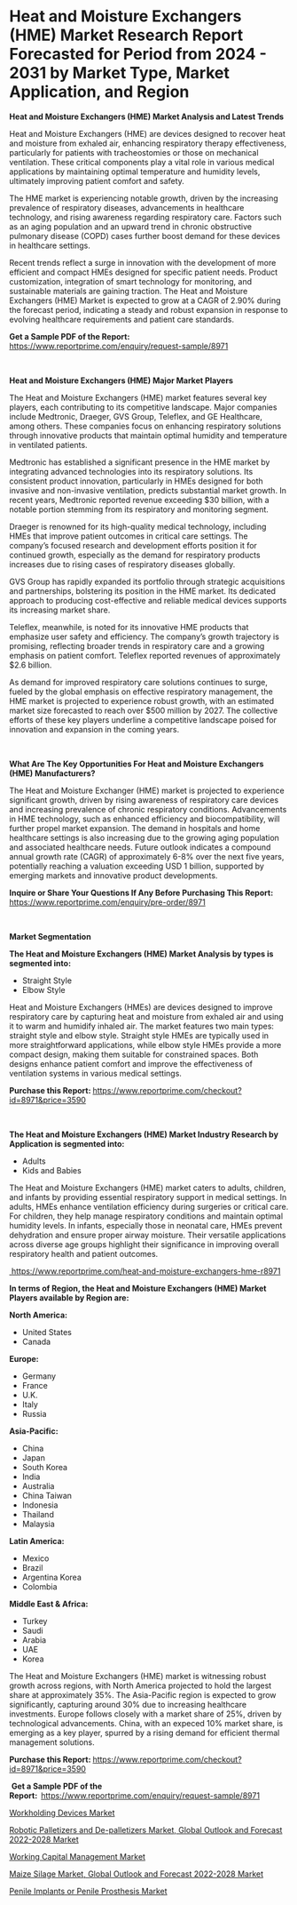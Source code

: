 <p><h1>Heat and Moisture Exchangers (HME) Market Research Report Forecasted for Period from 2024 -  2031 by Market Type, Market Application, and Region</h1></p><p><strong>Heat and Moisture Exchangers (HME) Market Analysis and Latest Trends</strong></p>
<p><p>Heat and Moisture Exchangers (HME) are devices designed to recover heat and moisture from exhaled air, enhancing respiratory therapy effectiveness, particularly for patients with tracheostomies or those on mechanical ventilation. These critical components play a vital role in various medical applications by maintaining optimal temperature and humidity levels, ultimately improving patient comfort and safety. </p><p>The HME market is experiencing notable growth, driven by the increasing prevalence of respiratory diseases, advancements in healthcare technology, and rising awareness regarding respiratory care. Factors such as an aging population and an upward trend in chronic obstructive pulmonary disease (COPD) cases further boost demand for these devices in healthcare settings.</p><p>Recent trends reflect a surge in innovation with the development of more efficient and compact HMEs designed for specific patient needs. Product customization, integration of smart technology for monitoring, and sustainable materials are gaining traction. The Heat and Moisture Exchangers (HME) Market is expected to grow at a CAGR of 2.90% during the forecast period, indicating a steady and robust expansion in response to evolving healthcare requirements and patient care standards.</p></p>
<p><strong>Get a Sample PDF of the Report:&nbsp;</strong> <a href="https://www.reportprime.com/enquiry/request-sample/8971">https://www.reportprime.com/enquiry/request-sample/8971</a></p>
<p>&nbsp;</p>
<p><strong>Heat and Moisture Exchangers (HME) Major Market Players</strong></p>
<p><p>The Heat and Moisture Exchangers (HME) market features several key players, each contributing to its competitive landscape. Major companies include Medtronic, Draeger, GVS Group, Teleflex, and GE Healthcare, among others. These companies focus on enhancing respiratory solutions through innovative products that maintain optimal humidity and temperature in ventilated patients.</p><p>Medtronic has established a significant presence in the HME market by integrating advanced technologies into its respiratory solutions. Its consistent product innovation, particularly in HMEs designed for both invasive and non-invasive ventilation, predicts substantial market growth. In recent years, Medtronic reported revenue exceeding $30 billion, with a notable portion stemming from its respiratory and monitoring segment.</p><p>Draeger is renowned for its high-quality medical technology, including HMEs that improve patient outcomes in critical care settings. The company’s focused research and development efforts position it for continued growth, especially as the demand for respiratory products increases due to rising cases of respiratory diseases globally.</p><p>GVS Group has rapidly expanded its portfolio through strategic acquisitions and partnerships, bolstering its position in the HME market. Its dedicated approach to producing cost-effective and reliable medical devices supports its increasing market share.</p><p>Teleflex, meanwhile, is noted for its innovative HME products that emphasize user safety and efficiency. The company’s growth trajectory is promising, reflecting broader trends in respiratory care and a growing emphasis on patient comfort. Teleflex reported revenues of approximately $2.6 billion.</p><p>As demand for improved respiratory care solutions continues to surge, fueled by the global emphasis on effective respiratory management, the HME market is projected to experience robust growth, with an estimated market size forecasted to reach over $500 million by 2027. The collective efforts of these key players underline a competitive landscape poised for innovation and expansion in the coming years.</p></p>
<p>&nbsp;</p>
<p><strong>What Are The Key Opportunities For Heat and Moisture Exchangers (HME) Manufacturers?</strong></p>
<p><p>The Heat and Moisture Exchanger (HME) market is projected to experience significant growth, driven by rising awareness of respiratory care devices and increasing prevalence of chronic respiratory conditions. Advancements in HME technology, such as enhanced efficiency and biocompatibility, will further propel market expansion. The demand in hospitals and home healthcare settings is also increasing due to the growing aging population and associated healthcare needs. Future outlook indicates a compound annual growth rate (CAGR) of approximately 6-8% over the next five years, potentially reaching a valuation exceeding USD 1 billion, supported by emerging markets and innovative product developments.</p></p>
<p><strong>Inquire or Share Your Questions If Any Before Purchasing This Report:</strong> <a href="https://www.reportprime.com/enquiry/pre-order/8971">https://www.reportprime.com/enquiry/pre-order/8971</a></p>
<p>&nbsp;</p>
<p><strong>Market Segmentation</strong></p>
<p><strong>The Heat and Moisture Exchangers (HME) Market Analysis by types is segmented into:</strong></p>
<p><ul><li>Straight Style</li><li>Elbow Style</li></ul></p>
<p><p>Heat and Moisture Exchangers (HMEs) are devices designed to improve respiratory care by capturing heat and moisture from exhaled air and using it to warm and humidify inhaled air. The market features two main types: straight style and elbow style. Straight style HMEs are typically used in more straightforward applications, while elbow style HMEs provide a more compact design, making them suitable for constrained spaces. Both designs enhance patient comfort and improve the effectiveness of ventilation systems in various medical settings.</p></p>
<p><strong>Purchase this Report:&nbsp;</strong><a href="https://www.reportprime.com/checkout?id=8971&price=3590">https://www.reportprime.com/checkout?id=8971&price=3590</a></p>
<p>&nbsp;</p>
<p><strong>The Heat and Moisture Exchangers (HME) Market Industry Research by Application is segmented into:</strong></p>
<p><ul><li>Adults</li><li>Kids and Babies</li></ul></p>
<p><p>The Heat and Moisture Exchangers (HME) market caters to adults, children, and infants by providing essential respiratory support in medical settings. In adults, HMEs enhance ventilation efficiency during surgeries or critical care. For children, they help manage respiratory conditions and maintain optimal humidity levels. In infants, especially those in neonatal care, HMEs prevent dehydration and ensure proper airway moisture. Their versatile applications across diverse age groups highlight their significance in improving overall respiratory health and patient outcomes.</p></p>
<p><a href="https://www.reportprime.com/heat-and-moisture-exchangers-hme-r8971">&nbsp;https://www.reportprime.com/heat-and-moisture-exchangers-hme-r8971</a></p>
<p><strong>In terms of Region, the Heat and Moisture Exchangers (HME) Market Players available by Region are:</strong></p>
<p>
    <p> <strong> North America: </strong>
        <ul>
            <li>United States</li>
            <li>Canada</li>
        </ul>
        </p> 
    <p> <strong> Europe: </strong>
        <ul>
            <li>Germany</li>
            <li>France</li>
            <li>U.K.</li>
            <li>Italy</li>
            <li>Russia</li>
        </ul>
        </p> 
    <p> <strong> Asia-Pacific: </strong>
        <ul>
            <li>China</li>
            <li>Japan</li>
            <li>South Korea</li>
            <li>India</li>
            <li>Australia</li>
            <li>China Taiwan</li>
            <li>Indonesia</li>
            <li>Thailand</li>
            <li>Malaysia</li>
        </ul>
        </p> 
    <p> <strong> Latin America: </strong>
        <ul>
            <li>Mexico</li>
            <li>Brazil</li>
            <li>Argentina Korea</li>
            <li>Colombia</li>
        </ul>
        </p> 
    <p> <strong> Middle East & Africa: </strong>
        <ul>
            <li>Turkey</li>
            <li>Saudi</li>
            <li>Arabia</li>
            <li>UAE</li>
            <li>Korea</li>
        </ul>
    </p>
    </p>
<p><p>The Heat and Moisture Exchangers (HME) market is witnessing robust growth across regions, with North America projected to hold the largest share at approximately 35%. The Asia-Pacific region is expected to grow significantly, capturing around 30% due to increasing healthcare investments. Europe follows closely with a market share of 25%, driven by technological advancements. China, with an expeced 10% market share, is emerging as a key player, spurred by a rising demand for efficient thermal management solutions.</p></p>
<p><strong>Purchase this Report: </strong><a href="https://www.reportprime.com/checkout?id=8971&price=3590">https://www.reportprime.com/checkout?id=8971&price=3590</a></p>
<p>&nbsp;<strong>Get a Sample PDF of the Report:&nbsp;&nbsp;</strong><a href="https://www.reportprime.com/enquiry/request-sample/8971">https://www.reportprime.com/enquiry/request-sample/8971</a></p>
<p><strong></strong></p>
<p><p><a href="https://www.linkedin.com/pulse/global-perspectives-workholding-devices-market-trends-forecast-xyanc?trackingId=8%2BLJ6z1ES3iXBQhI63qq%2Bg%3D%3D">Workholding Devices Market</a></p><p><a href="https://medium.com/@sheetal.reportprime/the-robotic-palletizers-and-de-palletizers-market-global-outlook-and-forecast-2022-2028-industry-6d214d76c99d">Robotic Palletizers and De-palletizers Market, Global Outlook and Forecast 2022-2028 Market</a></p><p><a href="https://www.linkedin.com/pulse/mapping-working-capital-management-market-trends-challenges-jwc2c?trackingId=djYE6HdLQIOF7ftZBD%2BxuQ%3D%3D">Working Capital Management Market</a></p><p><a href="https://medium.com/@sheetal.reportprime/this-report-on-maize-silage-market-global-outlook-and-forecast-2022-2028-market-is-a-d86643eba610">Maize Silage Market, Global Outlook and Forecast 2022-2028 Market</a></p><p><a href="https://issuu.com/reportprime-2/docs/penile-implants-or-penile-prosthesi_fe1dbf86060e84">Penile Implants or Penile Prosthesis Market</a></p></p>